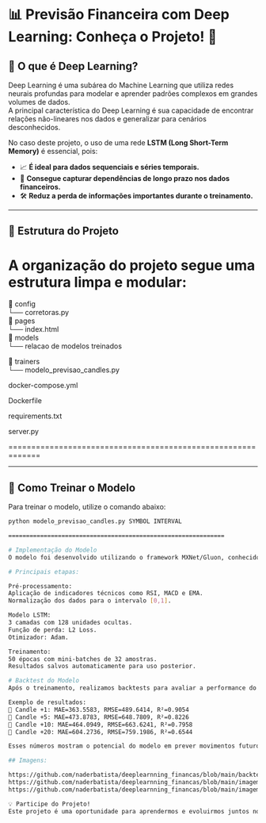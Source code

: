 # 📊 Previsão Financeira com Deep Learning: Conheça o Projeto! 🤖

## 🧠 O que é Deep Learning?
Deep Learning é uma subárea do Machine Learning que utiliza redes neurais profundas para modelar e aprender padrões complexos em grandes volumes de dados.  
A principal característica do Deep Learning é sua capacidade de encontrar relações não-lineares nos dados e generalizar para cenários desconhecidos.

No caso deste projeto, o uso de uma rede **LSTM (Long Short-Term Memory)** é essencial, pois:

- 📈 **É ideal para dados sequenciais e séries temporais.**
- 🧩 **Consegue capturar dependências de longo prazo nos dados financeiros.**
- 🛠️ **Reduz a perda de informações importantes durante o treinamento.**

---

## 📂 Estrutura do Projeto
A organização do projeto segue uma estrutura limpa e modular:
=============================================================
📂 config  
   └── corretoras.py  
📂 pages  
   └── index.html  
📂 models  
   └── relacao de modelos treinados
   
📂 trainers  
   └── modelo_previsao_candles.py  
   
docker-compose.yml

Dockerfile

requirements.txt

server.py

=============================================================

---

## 🔧 Como Treinar o Modelo
Para treinar o modelo, utilize o comando abaixo:

```bash
python modelo_previsao_candles.py SYMBOL INTERVAL

=============================================================

# Implementação do Modelo
O modelo foi desenvolvido utilizando o framework MXNet/Gluon, conhecido por sua eficiência e flexibilidade em aprendizado profundo.

# Principais etapas:

Pré-processamento:
Aplicação de indicadores técnicos como RSI, MACD e EMA.
Normalização dos dados para o intervalo [0,1].

Modelo LSTM:
3 camadas com 128 unidades ocultas.
Função de perda: L2 Loss.
Otimizador: Adam.

Treinamento:
50 épocas com mini-batches de 32 amostras.
Resultados salvos automaticamente para uso posterior.

# Backtest do Modelo
Após o treinamento, realizamos backtests para avaliar a performance do modelo:

Exemplo de resultados:
🔹 Candle +1: MAE=363.5583, RMSE=489.6414, R²=0.9054  
🔹 Candle +5: MAE=473.8783, RMSE=648.7809, R²=0.8226  
🔹 Candle +10: MAE=464.0949, RMSE=663.6241, R²=0.7958  
🔹 Candle +20: MAE=604.2736, RMSE=759.1986, R²=0.6544  

Esses números mostram o potencial do modelo em prever movimentos futuros no mercado financeiro, com boa precisão em horizontes mais curtos.

## Imagens:

https://github.com/naderbatista/deeplearnning_financas/blob/main/backtest.png
https://github.com/naderbatista/deeplearnning_financas/blob/main/imagem1.png
https://github.com/naderbatista/deeplearnning_financas/blob/main/imagem2.png

💡 Participe do Projeto!
Este projeto é uma oportunidade para aprendermos e evoluirmos juntos no campo da previsão financeira com inteligência artificial.
